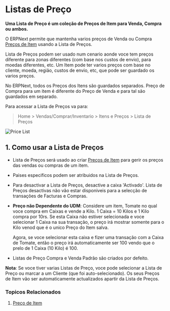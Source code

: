 <!-- add-breadcrumbs -->
# Listas de Preço

**Uma Lista de Preço é um coleção de Preços de Item para Venda, Compra ou ambos.**

O ERPNext permite que mantenha varios preços de Venda ou Compra [Preços de Item](/docs/user/manual/pt/inventario/preço-item) usando a Lista de Preços.

Lista de Preços podem ser usado num cenario aonde voce tem preços diferente para zonas diferentes (com base nos custos de envio), para moedas diferentes, etc. Um Item pode ter varios preços com base no cliente, moeda, região, custos de envio, etc, que pode ser guardado os varios preços.

No ERPNext, todos os Preços dos Itens são guardados separados. Preço de Compra para um item é diferente do Preço de Venda e para tal são guardados em separado.

Para acessar a Lista de Preços va para:

> Home > Vendas/Comprar/Inventario > Itens e Preços > Lista de Preços

<img class="screenshot" alt="Price List" src="{{docs_base_url}}/assets/img/stock/price-list.png">

## 1. Como usar a Lista de Preços

* Lista de Preços será usado ao criar [Preços de Item](/docs/user/manual/pt/inventario/preços-item) para gerir os preços das vendas ou compras de um item.

* Paises especificos podem ser atribuidos na Lista de Preços.

* Para desactivar a Lista de Preços, desactive a caixa 'Activado'. Lista de Preços desactivas não vão estar disponiveis para a selecção de transações de Facturas e Compras.

* **Preço não Dependente do UDM**: Considere um item, Tomate no qual voce compra em Caixas e vende a Kilo. 1 Caixa = 10 Kilos e 1 Kilo compra por 10rs. Se esta Caixa não estiver selecionada e voce selecionar 1 Caixa na sua transação, o preço irá mostrar somente para o Kilo venod que é o unico Preço do Item salva.

    Agora, se voce selecionar esta caixa e fizer uma transação com a Caixa de Tomate, então o preço irá automaticamente ser 100 vendo que o prelo de 1 Caixa (10 Kilo) é 100.

* Listas de Preço Compra e Venda Padrão são criados por defeito.

**Nota**: Se voce tiver varias Listas de Preço, voce pode selecionar a Lista de Preço ou marcar a um Cliente (que foi auto-selecionado). Os seus Preços de Item vão ser automaticamente actualizados apartir da Lista de Preços. 

### Topicos Relacionados
1. [Preço de Item](/docs/user/manual/pt/inventario/preço-item)

